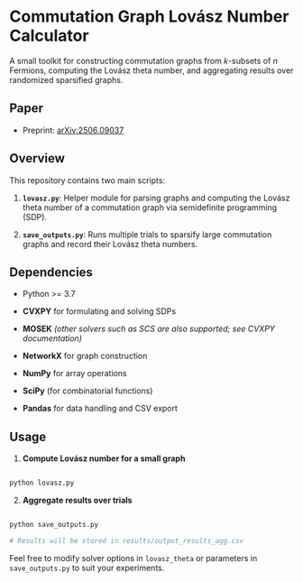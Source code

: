 # Commutation Graph Lovász Number Calculator

  

A small toolkit for constructing commutation graphs from $k$-subsets of $n$ Fermions, computing the Lovász theta number, and aggregating results over randomized sparsified graphs.

  

  

  

## Paper

  

* Preprint: [arXiv\:2506.09037](https://arxiv.org/abs/2506.09037)

  


  

## Overview

  

This repository contains two main scripts:

  

1. **`lovasz.py`**: Helper module for parsing graphs and computing the Lovász theta number of a commutation graph via semidefinite programming (SDP).

  

2. **`save_outputs.py`**: Runs multiple trials to sparsify large commutation graphs and record their Lovász theta numbers.




  

## Dependencies

  

* Python >= 3.7

* **CVXPY** for formulating and solving SDPs

* **MOSEK** *(other solvers such as SCS are also supported; see CVXPY documentation)*

* **NetworkX** for graph construction

* **NumPy** for array operations

* **SciPy** (for combinatorial functions)

* **Pandas** for data handling and CSV export

  



## Usage

  

1. **Compute Lovász number for a small graph**

  

```bash

python lovasz.py

```

  

2. **Aggregate results over trials**

  

```bash

python save_outputs.py

# Results will be stored in results/output_results_agg.csv

```

  

Feel free to modify solver options in `lovasz_theta` or parameters in `save_outputs.py` to suit your experiments.


